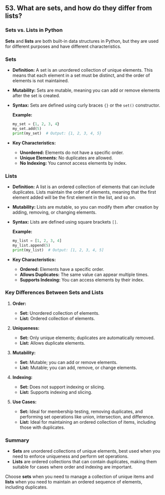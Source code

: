 ## 53. What are sets, and how do they differ from lists?


### Sets vs. Lists in Python

**Sets** and **lists** are both built-in data structures in Python, but they are used for different purposes and have different characteristics.

### Sets

- **Definition:** A set is an unordered collection of unique elements. This means that each element in a set must be distinct, and the order of elements is not maintained.
- **Mutability:** Sets are mutable, meaning you can add or remove elements after the set is created.
- **Syntax:** Sets are defined using curly braces `{}` or the `set()` constructor.
  
  **Example:**
  ```python
  my_set = {1, 2, 3, 4}
  my_set.add(5)
  print(my_set)  # Output: {1, 2, 3, 4, 5}
  ```

- **Key Characteristics:**
  - **Unordered:** Elements do not have a specific order.
  - **Unique Elements:** No duplicates are allowed.
  - **No Indexing:** You cannot access elements by index.

### Lists

- **Definition:** A list is an ordered collection of elements that can include duplicates. Lists maintain the order of elements, meaning that the first element added will be the first element in the list, and so on.
- **Mutability:** Lists are mutable, so you can modify them after creation by adding, removing, or changing elements.
- **Syntax:** Lists are defined using square brackets `[]`.
  
  **Example:**
  ```python
  my_list = [1, 2, 3, 4]
  my_list.append(5)
  print(my_list)  # Output: [1, 2, 3, 4, 5]
  ```

- **Key Characteristics:**
  - **Ordered:** Elements have a specific order.
  - **Allows Duplicates:** The same value can appear multiple times.
  - **Supports Indexing:** You can access elements by their index.

### Key Differences Between Sets and Lists

1. **Order:**
   - **Set:** Unordered collection of elements.
   - **List:** Ordered collection of elements.

2. **Uniqueness:**
   - **Set:** Only unique elements; duplicates are automatically removed.
   - **List:** Allows duplicate elements.

3. **Mutability:**
   - **Set:** Mutable; you can add or remove elements.
   - **List:** Mutable; you can add, remove, or change elements.

4. **Indexing:**
   - **Set:** Does not support indexing or slicing.
   - **List:** Supports indexing and slicing.

5. **Use Cases:**
   - **Set:** Ideal for membership testing, removing duplicates, and performing set operations like union, intersection, and difference.
   - **List:** Ideal for maintaining an ordered collection of items, including those with duplicates.

### Summary

- **Sets** are unordered collections of unique elements, best used when you need to enforce uniqueness and perform set operations.
- **Lists** are ordered collections that can contain duplicates, making them suitable for cases where order and indexing are important. 

Choose **sets** when you need to manage a collection of unique items and **lists** when you need to maintain an ordered sequence of elements, including duplicates.